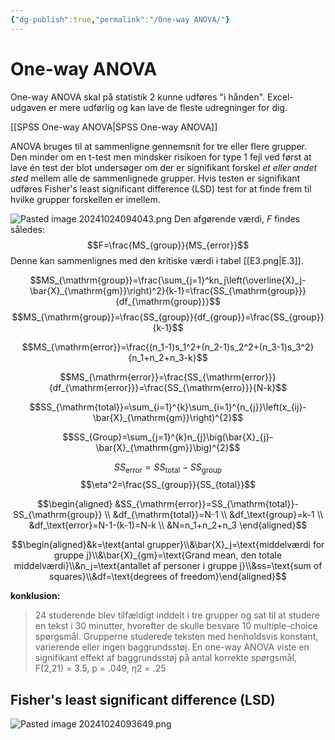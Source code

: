 ```yaml
---
{"dg-publish":true,"permalink":"/One-way ANOVA/"}
---
```


# One-way ANOVA
One-way ANOVA skal på statistik 2 kunne udføres "i hånden". Excel-udgaven er mere udførlig og kan lave de fleste udregninger for dig.

[[SPSS One-way ANOVA\|SPSS One-way ANOVA]]

ANOVA bruges til at sammenligne gennemsnit for tre eller flere grupper. Den minder om en t-test men mindsker risikoen for type 1 fejl ved først at lave én test der blot undersøger om der er signifikant forskel *et eller andet sted* mellem alle de sammenlignede grupper. Hvis testen er signifikant udføres Fisher's least significant difference (LSD) test for at finde frem til hvilke grupper forskellen er imellem.

![Pasted image 20241024094043.png](/img/user/attachments/Pasted%20image%2020241024094043.png)
Den afgørende værdi, *F* findes således: $$F=\frac{MS_{group}}{MS_{error}}$$
Denne kan sammenlignes med den kritiske værdi i tabel [[E3.png|E.3]].

$$MS_{\mathrm{group}}=\frac{\sum_{j=1}^kn_j\left(\overline{X}_j-\bar{X}_{\mathrm{gm}}\right)^2}{k-1}=\frac{SS_{\mathrm{group}}}{df_{\mathrm{group}}}$$
$$MS_{\mathrm{group}}=\frac{SS_{group}}{df_{group}}=\frac{SS_{group}}{k-1}$$

$$MS_{\mathrm{error}}=\frac{(n_1-1)s_1^2+(n_2-1)s_2^2+(n_3-1)s_3^2}{n_1+n_2+n_3-k}$$

$$MS_{\mathrm{error}}=\frac{SS_{\mathrm{error}}}{df_{\mathrm{error}}}=\frac{SS_{\mathrm{erro}}}{N-k}$$

$$SS_{\mathrm{total}}=\sum_{i=1}^{k}\sum_{i=1}^{n_{j}}\left(x_{ij}-\bar{X}_{\mathrm{gm}}\right)^{2}$$

$$SS_{Group}=\sum_{j=1}^{k}n_{j}\big(\bar{X}_{j}-\bar{X}_{\mathrm{gm}}\big)^{2}$$

$$SS_{\mathrm{error}}=SS_{\mathrm{total}}-SS_{\mathrm{group}}$$
$$\eta^2=\frac{SS_{group}}{SS_{total}}$$

$$\begin{aligned}
&SS_{\mathrm{error}}=SS_{\mathrm{total}}-SS_{\mathrm{group}} \\
&df_{\mathrm{total}}=N-1 \\
&df_\text{group}=k-1 \\
&df_\text{error}=N-1-(k-1)=N-k \\
&N=n_1+n_2+n_3
\end{aligned}$$

$$\begin{aligned}&k=\text{antal grupper}\\&\bar{X}_j=\text{middelværdi for gruppe j}\\&\bar{X}_{gm}=\text{Grand mean, den totale middelværdi}\\&n_j=\text{antallet af personer i gruppe j}\\&ss=\text{sum of squares}\\&df=\text{degrees of freedom}\end{aligned}$$

**konklusion:**
> 24 studerende blev tilfældigt inddelt i tre grupper og sat til at studere en tekst i 30 minutter, hvorefter de skulle besvare 10 multiple-choice spørgsmål. Grupperne studerede teksten med henholdsvis konstant, varierende eller ingen baggrundsstøj. En one-way ANOVA viste en signifikant effekt af baggrundsstøj på antal korrekte spørgsmål, F(2,21) = 3.5, p = .049, η2 = .25

## Fisher's least significant difference (LSD)
![Pasted image 20241024093649.png](/img/user/attachments/Pasted%20image%2020241024093649.png)
